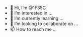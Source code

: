- 👋 Hi, I’m @1F35C
- 👀 I’m interested in ...
- 🌱 I’m currently learning ...
- 💞️ I’m looking to collaborate on ...
- 📫 How to reach me ...

<!---
1F35C/1F35C is a ✨ special ✨ repository because its `README.md` (this file) appears on your GitHub profile.
You can click the Preview link to take a look at your changes.
--->
